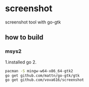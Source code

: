 # screenshot
screenshot tool with go-gtk
## how to build
### msys2
 1.installed go
 2.
 ```  bash
pacman -S mingw-w64-x86_64-gtk2
go get github.com/mattn/go-gtk/gtk
go get github.com/vova616/screenshot
```
